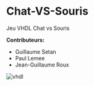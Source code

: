 Chat-VS-Souris
==============
Jeu VHDL Chat vs Souris

**Contributeurs:**
- Guillaume Setan
- Paul Lemee
- Jean-Guillaume Roux

![vhdl](https://cloud.githubusercontent.com/assets/9430924/4812134/e7a0a6dc-5ebe-11e4-8107-1002255f98ac.png)
